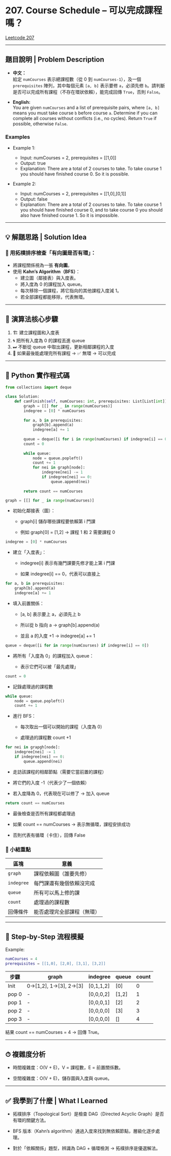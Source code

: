 # 207. Course Schedule – 可以完成課程嗎？

[Leetcode 207](https://leetcode.com/problems/course-schedule/)

---

## 題目說明 | Problem Description

- **中文：**  
  給定 `numCourses` 表示總課程數（從 0 到 `numCourses-1`），及一個 `prerequisites` 陣列，其中每個元素 `[a, b]` 表示要修 `a`，必須先修 `b`。請判斷是否可以完成所有課程（不存在環狀依賴），能完成回傳 `True`，否則 `False`。

- **English:**  
  You are given `numCourses` and a list of prerequisite pairs, where `[a, b]` means you must take course `b` before course `a`. Determine if you can complete all courses without conflicts (i.e., no cycles). Return `True` if possible, otherwise `False`.

### Examples
- Example 1:

    - Input: numCourses = 2, prerequisites = [[1,0]]
    - Output: true
    - Explanation: There are a total of 2 courses to take. To take course 1 you should have finished course 0. So it is possible.

- Example 2:

    - Input: numCourses = 2, prerequisites = [[1,0],[0,1]]
    - Output: false
    - Explanation: There are a total of 2 courses to take. To take course 1 you should have finished course 0, and to take course 0 you should also have finished course 1. So it is impossible.

---

## 💡 解題思路 | Solution Idea

### 🔁 用拓樸排序檢查「有向圖是否有環」：

- 將課程關係視為一張 **有向圖**。
- 使用 **Kahn’s Algorithm（BFS）**：
  - 建立圖（鄰接表）與入度表。
  - 將入度為 0 的課程加入 queue。
  - 每次移除一個課程，將它指向的其他課程入度減 1。
  - 若全部課程都能移除，代表無環。

---

## 🧠 演算法核心步驟

1. 🏗 建立課程圖和入度表  
2. 🌀 把所有入度為 0 的課程丟進 queue  
3. ⏭ 不斷從 queue 中取出課程，更新相鄰課程的入度  
4. 🧮 如果最後能處理完所有課程 → ✅ 無環 → 可以完成

---

## 🧾 Python 實作程式碼

```python
from collections import deque

class Solution:
    def canFinish(self, numCourses: int, prerequisites: List[List[int]]) -> bool:
        graph = [[] for _ in range(numCourses)]
        indegree = [0] * numCourses
        
        for a, b in prerequisites:
            graph[b].append(a)
            indegree[a] += 1
        
        queue = deque([i for i in range(numCourses) if indegree[i] == 0])
        count = 0
        
        while queue:
            node = queue.popleft()
            count += 1
            for nei in graph[node]:
                indegree[nei] -= 1
                if indegree[nei] == 0:
                    queue.append(nei)
        
        return count == numCourses
```
```python
graph = [[] for _ in range(numCourses)]
```
- 初始化鄰接表（圖）：

    - graph[i] 儲存哪些課程要依賴第 i 門課

    - 例如 graph[0] = [1,2] → 課程 1 和 2 需要課程 0

```python
indegree = [0] * numCourses
```
- 建立「入度表」：

    - indegree[i] 表示有幾門課要先修才能上第 i 門課

    - 如果 indegree[i] == 0，代表可以直接上
```python
for a, b in prerequisites:
    graph[b].append(a)
    indegree[a] += 1
```
- 填入前置關係：

    - [a, b] 表示要上 a，必須先上 b

    - 所以從 b 指向 a → graph[b].append(a)

    - 並且 a 的入度 +1 → indegree[a] += 1

```python
queue = deque([i for in range(numCourses) if indegree[i] == 0])
```
- 將所有「入度為 0」的課程加入 queue：

    - 表示它們可以被「最先處理」
```python
count = 0
```
- 記錄處理過的課程數
```python
while queue:
    node = queue.popleft()
    count += 1
```
- 進行 BFS：

    - 每次取出一個可以開始的課程（入度為 0）

    - 處理過的課程數 count +1
```python
for nei in grapgh[node]:
    indegree[nei] -= 1
    if indegree[nei] == 0:
        queue.append(nei)
```
- 走訪該課程的相鄰節點（需要它當前置的課程）

- 將它們的入度 -1（代表少了一個依賴）

- 若入度降為 0，代表現在可以修了 → 加入 queue
```python
return count == numCourses
```
- 最後檢查是否所有課程都處理過

- 如果 count == numCourses → 表示無循環，課程安排成功

- 否則代表有循環（卡住），回傳 False

### 🔁 小結重點
| 區塊         | 意義            |
| ---------- | ------------- |
| `graph`    | 課程依賴圖（誰要先修）   |
| `indegree` | 每門課還有幾個依賴沒完成  |
| `queue`    | 所有可以馬上修的課     |
| `count`    | 處理過的課程數       |
| 回傳條件       | 能否處理完全部課程（無環） |


---

## 🧪 Step‑by‑Step 流程模擬
Example:
```lua
numCourses = 4
prerequisites = [[1,0], [2,0], [3,1], [3,2]]
```
| 步驟    | graph                       | indegree   | queue  | count |
| ----- | --------------------------- | ---------- | ------ | ----- |
| Init  | 0->\[1,2], 1->\[3], 2->\[3] | \[0,1,1,2] | \[0]   | 0     |
| pop 0 | -                           | \[0,0,0,2] | \[1,2] | 1     |
| pop 1 | -                           | \[0,0,0,1] | \[2]   | 2     |
| pop 2 | -                           | \[0,0,0,0] | \[3]   | 3     |
| pop 3 | -                           | \[0,0,0,0] | \[]    | 4     |

結果 count == numCourses = 4 → 回傳 True。

---

## ⏱ 複雜度分析

- 時間複雜度：O(V + E)，V = 課程數，E = 前置關係數。

- 空間複雜度：O(V + E)，儲存圖與入度與 queue。

---

## ✅ 我學到了什麼 | What I Learned

- 拓樸排序（Topological Sort）是檢查 DAG（Directed Acyclic Graph）是否有環的關鍵方法。

- BFS 版本（Kahn’s algorithm）通過入度來找到無依賴節點，層級化逐步處理。

- 對於「依賴關係」題型，辨識為 DAG + 循環檢測 → 拓樸排序是優選解法。
